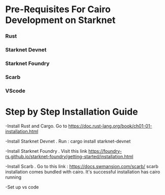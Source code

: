 # Pre-Requisites For Cairo Development on Starknet
### Rust
### Starknet Devnet
### Starknet Foundry
### Scarb
### VScode

# Step by Step Installation Guide
-Install Rust and Cargo. Go to https://doc.rust-lang.org/book/ch01-01-installation.html

-Install Starknet Devnet . Run : cargo install starknet-devnet

-Install Starknet Foundry . Visit this link https://foundry-rs.github.io/starknet-foundry/getting-started/installation.html

-Install Scarb . Go to this link : https://docs.swmansion.com/scarb/ 
  scarb installation comes bundled with cairo. It's successful installation has cairo running
  
-Set up vs code
